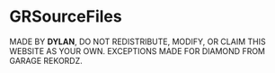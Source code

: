 # GRSourceFiles

MADE BY **DYLAN**, DO NOT REDISTRIBUTE, MODIFY, OR CLAIM THIS WEBSITE AS YOUR OWN. EXCEPTIONS MADE FOR DIAMOND FROM GARAGE REKORDZ.
